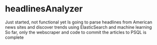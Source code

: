 # headlinesAnalyzer
Just started, not functional yet
Is going to parse headlines from American news sites and discover trends using ElasticSearch and machine learning
So far, only the webscraper and code to commit the articles to PSQL is complete

